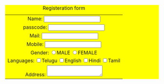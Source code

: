 <html>
 <head>
 <title>Register</title>
 </head>
 <body>
 <table align="center" bgcolor="yellow
 ">
 <caption>Registeration form</caption>
	<tr align="center">
		<td>Name: <input type = "text" name = "txtName"></td>
	</tr>
	<tr align="center">
		<td>passcode: <input type = "password" name = "txtpPwd"></td>
	</tr>
	<tr align="center">
		<td>Mail: <input type = "text" name = "txtMail"></td>
	</tr>
	<tr align="center">
		<td>Mobile: <input type = "text" name = "txtMob"></td>
	</tr>
	<tr align="center">
		<td>Gender: <input type = "radio" name = "rdGender">MALE
					<input type = "radio" name = "rdGender">FEMALE
		</td>
	</tr>
	<tr align="center">
		<td>Languages: <input type = "checkbox" name = "">Telugu
					   <input type = "checkbox" name = "">English
					   <input type = "checkbox" name = "">Hindi
					   <input type = "checkbox" name = "">Tamil
		</td>
	</tr>
		<tr align="center">
		<td>Address: <textarea></textarea></td>
	</tr>
 </table>
 </body>
</html>
